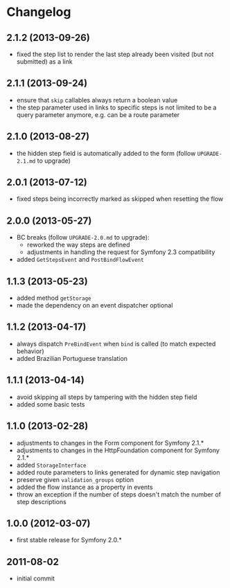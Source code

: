 # Changelog

## 2.1.2 (2013-09-26)

- fixed the step list to render the last step already been visited (but not submitted) as a link

## 2.1.1 (2013-09-24)

- ensure that `skip` callables always return a boolean value
- the step parameter used in links to specific steps is not limited to be a query parameter anymore, e.g. can be a route parameter

## 2.1.0 (2013-08-27)

- the hidden step field is automatically added to the form (follow `UPGRADE-2.1.md` to upgrade)

## 2.0.1 (2013-07-12)

- fixed steps being incorrectly marked as skipped when resetting the flow

## 2.0.0 (2013-05-27)

- BC breaks (follow `UPGRADE-2.0.md` to upgrade):
  - reworked the way steps are defined
  - adjustments in handling the request for Symfony 2.3 compatibility
- added `GetStepsEvent` and `PostBindFlowEvent`

## 1.1.3 (2013-05-23)

- added method `getStorage`
- made the dependency on an event dispatcher optional

## 1.1.2 (2013-04-17)

- always dispatch `PreBindEvent` when `bind` is called (to match expected behavior)
- added Brazilian Portuguese translation

## 1.1.1 (2013-04-14)

- avoid skipping all steps by tampering with the hidden step field
- added some basic tests

## 1.1.0 (2013-02-28)

- adjustments to changes in the Form component for Symfony 2.1.*
- adjustments to changes in the HttpFoundation component for Symfony 2.1.*
- added `StorageInterface`
- added route parameters to links generated for dynamic step navigation
- preserve given `validation_groups` option
- added the flow instance as a property in events
- throw an exception if the number of steps doesn't match the number of step descriptions

## 1.0.0 (2012-03-07)

- first stable release for Symfony 2.0.*

## 2011-08-02

- initial commit
